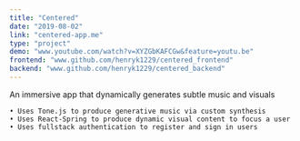 ```yaml
---
title: "Centered"
date: "2019-08-02"
link: "centered-app.me"
type: "project"
demo: "www.youtube.com/watch?v=XYZGbKAFCGw&feature=youtu.be"
frontend: "www.github.com/henryk1229/centered_frontend"
backend: "www.github.com/henryk1229/centered_backend"
---
```

An immersive app that dynamically generates subtle music and visuals

    • Uses Tone.js to produce generative music via custom synthesis
    • Uses React-Spring to produce dynamic visual content to focus a user
    • Uses fullstack authentication to register and sign in users
